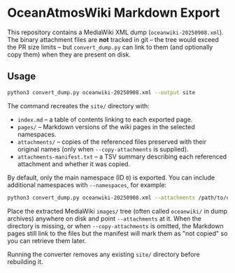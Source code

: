 # OceanAtmosWiki Markdown Export

This repository contains a MediaWiki XML dump (`oceanwiki-20250908.xml`). The
binary attachment files are **not** tracked in git – the tree would exceed the
PR size limits – but `convert_dump.py` can link to them (and optionally copy
them) when they are present on disk.

## Usage

```bash
python3 convert_dump.py oceanwiki-20250908.xml --output site
```

The command recreates the `site/` directory with:

- `index.md` – a table of contents linking to each exported page.
- `pages/` – Markdown versions of the wiki pages in the selected namespaces.
- `attachments/` – copies of the referenced files preserved with their original names (only when `--copy-attachments` is supplied).
- `attachments-manifest.txt` – a TSV summary describing each referenced attachment and whether it was copied.

By default, only the main namespace (ID `0`) is exported. You can include
additional namespaces with `--namespaces`, for example:

```bash
python3 convert_dump.py oceanwiki-20250908.xml --attachments /path/to/oceanwiki --output site --copy-attachments
```

Place the extracted MediaWiki `images/` tree (often called `oceanwiki/` in dump
archives) anywhere on disk and point `--attachments` at it. When the directory
is missing, or when `--copy-attachments` is omitted, the Markdown pages still
link to the files but the manifest will mark them as "not copied" so you can
retrieve them later.

Running the converter removes any existing `site/` directory before rebuilding it.
